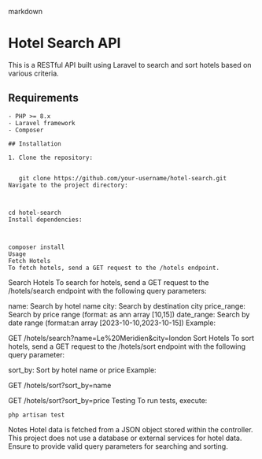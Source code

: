 
markdown
# Hotel Search API

This is a RESTful API built using Laravel to search and sort hotels based on various criteria.

## Requirements
```````````````````````
- PHP >= 8.x
- Laravel framework
- Composer

## Installation

1. Clone the repository:

   
   git clone https://github.com/your-username/hotel-search.git
Navigate to the project directory:



cd hotel-search
Install dependencies:



composer install
Usage
Fetch Hotels
To fetch hotels, send a GET request to the /hotels endpoint.
```````````````````````
Search Hotels
To search for hotels, send a GET request to the /hotels/search endpoint with the following query parameters:

name: Search by hotel name
city: Search by destination city
price_range: Search by price range (format: as ann array [10,15])
date_range: Search by date range (format:an array [2023-10-10,2023-10-15])
Example:



GET /hotels/search?name=Le%20Meridien&city=london
Sort Hotels
To sort hotels, send a GET request to the /hotels/sort endpoint with the following query parameter:

sort_by: Sort by hotel name or price
Example:



GET /hotels/sort?sort_by=name


GET /hotels/sort?sort_by=price
Testing
To run tests, execute:


`````
php artisan test
`````
Notes
Hotel data is fetched from a JSON object stored within the controller.
This project does not use a database or external services for hotel data.
Ensure to provide valid query parameters for searching and sorting.